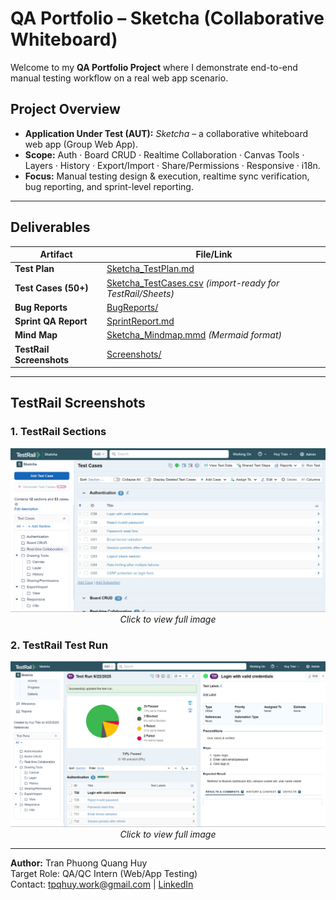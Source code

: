 # QA Portfolio – Sketcha (Collaborative Whiteboard)

Welcome to my **QA Portfolio Project** where I demonstrate end-to-end manual testing workflow on a real web app scenario.

## Project Overview
- **Application Under Test (AUT):** *Sketcha* – a collaborative whiteboard web app (Group Web App).
- **Scope:** Auth · Board CRUD · Realtime Collaboration · Canvas Tools · Layers · History · Export/Import · Share/Permissions · Responsive · i18n.
- **Focus:** Manual testing design & execution, realtime sync verification, bug reporting, and sprint-level reporting.

---

## Deliverables

| Artifact | File/Link |
|----------|-----------|
| **Test Plan** | [Sketcha_TestPlan.md](./Sketcha_TestPlan.md) |
| **Test Cases (50+)** | [Sketcha_TestCases.csv](./Sketcha_TestCases.csv) *(import-ready for TestRail/Sheets)* |
| **Bug Reports** | [BugReports/](./BugReports) |
| **Sprint QA Report** | [SprintReport.md](./SprintReport.md) |
| **Mind Map** | [Sketcha_Mindmap.mmd](./Sketcha_Mindmap.mmd) *(Mermaid format)* |
| **TestRail Screenshots** | [Screenshots/](./Screenshots) |

---

## TestRail Screenshots

### 1. TestRail Sections
<div align="center">
  <a href="./Screenshots/TestRail_Testcases.png">
    <img src="./Screenshots/TestRail_Testcases.png" alt="TestRail Sections" width="800">
  </a>
  <br><em>Click to view full image</em>
</div>

### 2. TestRail Test Run
<div align="center">
  <a href="./Screenshots/TestRail_TestRuns.png">
    <img src="./Screenshots/TestRail_TestRuns.png" alt="TestRail Sections" width="800">
  </a>
  <br><em>Click to view full image</em>
</div>

---

**Author:** Tran Phuong Quang Huy  
Target Role: QA/QC Intern (Web/App Testing)  
Contact: tpqhuy.work@gmail.com | [LinkedIn](https://www.linkedin.com/in/tpqhuy/)

